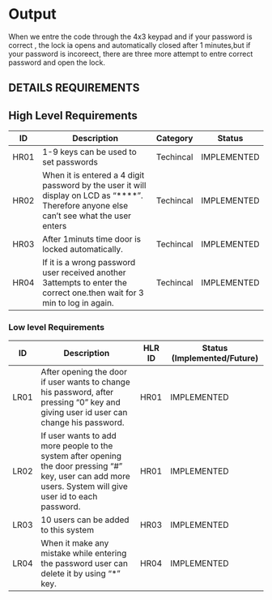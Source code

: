# Output
When we entre the code through the 4x3 keypad and if your password is correct , the lock ia opens and automatically closed after 1 minutes,but if your password is incoreect, there are three more attempt to entre correct password and open the lock.

## DETAILS REQUIREMENTS
## High Level Requirements 
| ID | Description | Category | Status | 
| ----- | ----- | ------- | ---------|
| HR01 | 1-9 keys can be used to set passwords | Techincal | IMPLEMENTED | 
| HR02 | When it is entered a 4 digit password by the user it will display on LCD as “****”. Therefore anyone else can’t see what the user enters | Techincal | IMPLEMENTED |
| HR03 | After 1minuts time door is locked automatically. | Techincal | IMPLEMENTED |
| HR04 | If it is a wrong password user received another 3attempts to enter the correct one.then wait for 3 min to log in again. | Techincal | IMPLEMENTED |

### Low level Requirements
 
| ID | Description | HLR ID | Status (Implemented/Future) |
| ------ | --------- | ------ | ----- |
|LR01| After opening the door if user wants to change his password, after pressing “0” key and giving user id user can change his password.|HR01|IMPLEMENTED|
|LR02| If user wants to add more people to the system after opening the door pressing “#” key, user can add more users. System will give user id to each password. |HR01|IMPLEMENTED|
|LR03| 10 users can be added to this system  | HR03 |IMPLEMENTED|
|LR04| When it make any mistake while entering the password user can delete it by using “*” key. |HR04| IMPLEMENTED |
